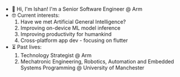 - 👋 Hi, I'm Ishan! I'm a Senior Software Engineer @ Arm
- 🤓 Current interests: 
    1. Have we met Artificial General Intelligence?
    2. Improving on-device ML model inference
    3. Improving productivity for humankind
    4. Cross-platform app dev - focusing on flutter
- ⏳ Past lives:
    1. Technology Strategist @ Arm
    2. Mechatronic Engineering, Robotics, Automation and Embedded Systems Programming @ University of Manchester
